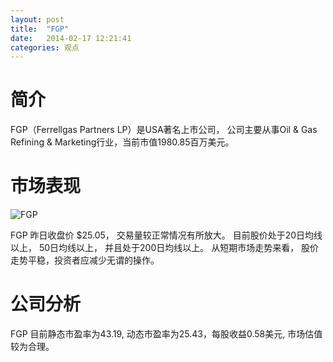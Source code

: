 ```yaml
---
layout: post
title:  "FGP"
date:   2014-02-17 12:21:41
categories: 观点
---
```


# 简介
FGP（Ferrellgas Partners LP）是USA著名上市公司，
公司主要从事Oil & Gas Refining & Marketing行业，当前市值1980.85百万美元。

# 市场表现

![FGP](http://finviz.com/chart.ashx?t=FGP&ty=c&ta=1&p=d&s=l)

FGP 昨日收盘价 $25.05，
交易量较正常情况有所放大。
目前股价处于20日均线以上，
50日均线以上，
并且处于200日均线以上。
从短期市场走势来看，
股价走势平稳，投资者应减少无谓的操作。

# 公司分析
FGP 目前静态市盈率为43.19, 动态市盈率为25.43，每股收益0.58美元,
市场估值较为合理。

